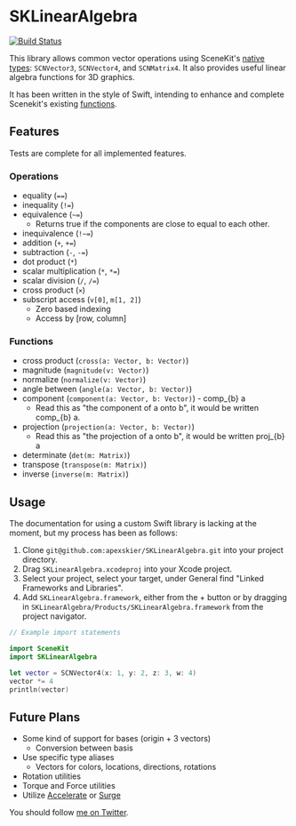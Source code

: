 # SKLinearAlgebra
[![Build Status](http://img.shields.io/travis/apexskier/SKLinearAlgebra.svg)](https://travis-ci.org/apexskier/SKLinearAlgebra)


This library allows common vector operations using SceneKit's
[native types](https://developer.apple.com/library/ios/documentation/SceneKit/Reference/SceneKit_DataTypes/): 
`SCNVector3`, `SCNVector4`, and `SCNMatrix4`. It also provides useful
linear algebra functions for 3D graphics.

It has been written in the style of Swift, intending to enhance and complete 
Scenekit's existing
[functions](https://developer.apple.com/library/mac/documentation/SceneKit/Reference/SceneKit_Functions/).

## Features

Tests are complete for all implemented features.

### Operations

- equality (`==`)
- inequality (`!=`)
- equivalence (`~=`)
  - Returns true if the components are close to equal to each other.
- inequivalence (`!~=`)
- addition (`+`, `+=`)
- subtraction (`-`, `-=`)
- dot product (`*`)
- scalar multiplication (`*`, `*=`)
- scalar division (`/`, `/=`)
- cross product (`×`)
- subscript access (`v[0]`, `m[1, 2]`)
  - Zero based indexing
  - Access by [row, column]

### Functions

- cross product (`cross(a: Vector, b: Vector)`)
- magnitude (`magnitude(v: Vector)`)
- normalize (`normalize(v: Vector)`)
- angle between (`angle(a: Vector, b: Vector)`)
- component (`component(a: Vector, b: Vector)`) - comp_{b} a
  - Read this as "the component of a onto b", it would be written comp_{b} a.
- projection (`projection(a: Vector, b: Vector)`)
  - Read this as "the projection of a onto b", it would be written proj_{b} a
- determinate (`det(m: Matrix)`)
- transpose (`transpose(m: Matrix)`)
- inverse (`inverse(m: Matrix)`)

## Usage

The documentation for using a custom Swift library is lacking at the moment, but
my process has been as follows:

1. Clone `git@github.com:apexskier/SKLinearAlgebra.git` into your project directory.
2. Drag `SKLinearAlgebra.xcodeproj` into your Xcode project.
4. Select your project, select your target, under General find "Linked Frameworks and Libraries".
3. Add `SKLinearAlgebra.framework`, either from the + button or by dragging in `SKLinearAlgebra/Products/SKLinearAlgebra.framework` from the project navigator.

```Swift
// Example import statements

import SceneKit
import SKLinearAlgebra

let vector = SCNVector4(x: 1, y: 2, z: 3, w: 4)
vector *= 4
println(vector)
```

## Future Plans

- Some kind of support for bases (origin + 3 vectors)
  - Conversion between basis
- Use specific type aliases
  - Vectors for colors, locations, directions, rotations
- Rotation utilities
- Torque and Force utilities
- Utilize [Accelerate](https://developer.apple.com/library/mac/documentation/Accelerate/Reference/AccelerateFWRef/) or [Surge](https://github.com/mattt/Surge)




You should follow [me on Twitter](https://twitter.com/apexskier).

